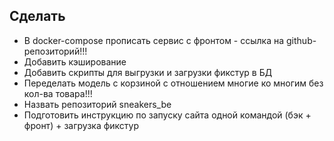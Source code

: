 ## Сделать
- В docker-compose прописать сервис с фронтом - ссылка на github-репозиторий!!!
- Добавить кэширование
- Добавить скрипты для выгрузки и загрузки фикстур в БД
- Переделать модель с корзиной с отношением многие ко многим без кол-ва товара!!!
- Назвать репозиторий sneakers_be
- Подготовить инструкцию по запуску сайта одной командой (бэк + фронт) + загрузка фикстур
